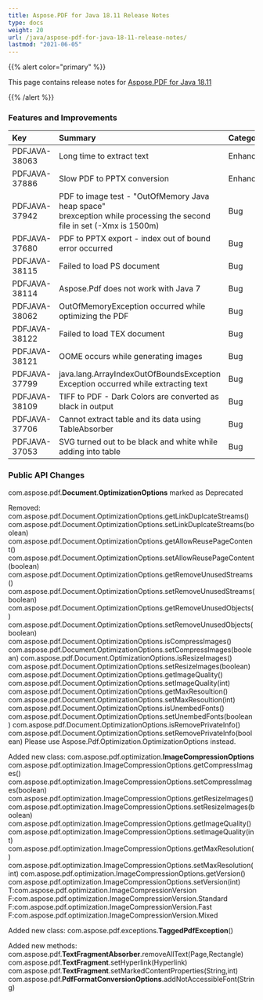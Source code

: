 ```yaml
---
title: Aspose.PDF for Java 18.11 Release Notes
type: docs
weight: 20
url: /java/aspose-pdf-for-java-18-11-release-notes/
lastmod: "2021-06-05"
---
```


{{% alert color="primary" %}}

This page contains release notes for [Aspose.PDF for Java 18.11](https://repository.aspose.com/repo/com/aspose/aspose-pdf/18.11/)

{{% /alert %}}

### Features and Improvements

|**Key**|**Summary**|**Category**|
| :- | :- | :- |
|PDFJAVA-38063|Long time to extract text|Enhancement|
|PDFJAVA-37886|Slow PDF to PPTX conversion|Enhancement|
|PDFJAVA-37942|PDF to image test - "OutOfMemory Java heap space" <br>brexception while processing the second file in set (-Xmx is 1500m)|Bug|
|PDFJAVA-37680|PDF to PPTX export - index out of bound error occurred|Bug|
|PDFJAVA-38115|Failed to load PS document|Bug|
|PDFJAVA-38114|Aspose.Pdf does not work with Java 7|Bug|
|PDFJAVA-38062|OutOfMemoryException occurred while optimizing the PDF|Bug|
|PDFJAVA-38122|Failed to load TEX document|Bug|
|PDFJAVA-38121|OOME occurs while generating images|Bug|
|PDFJAVA-37799|java.lang.ArrayIndexOutOfBoundsException Exception occurred while extracting text|Bug|
|PDFJAVA-38109|TIFF to PDF - Dark Colors are converted as black in output|Bug|
|PDFJAVA-37706|Cannot extract table and its data using TableAbsorber|Bug|
|PDFJAVA-37053|SVG turned out to be black and white while adding into table|Bug|

### **Public API Changes**
com.aspose.pdf.**Document**.**OptimizationOptions** marked as Deprecated

Removed:
com.aspose.pdf.Document.OptimizationOptions.getLinkDuplcateStreams()
com.aspose.pdf.Document.OptimizationOptions.setLinkDuplcateStreams(boolean)
com.aspose.pdf.Document.OptimizationOptions.getAllowReusePageContent()
com.aspose.pdf.Document.OptimizationOptions.setAllowReusePageContent(boolean)
com.aspose.pdf.Document.OptimizationOptions.getRemoveUnusedStreams()
com.aspose.pdf.Document.OptimizationOptions.setRemoveUnusedStreams(boolean)
com.aspose.pdf.Document.OptimizationOptions.getRemoveUnusedObjects()
com.aspose.pdf.Document.OptimizationOptions.setRemoveUnusedObjects(boolean)
com.aspose.pdf.Document.OptimizationOptions.isCompressImages()
com.aspose.pdf.Document.OptimizationOptions.setCompressImages(boolean)
com.aspose.pdf.Document.OptimizationOptions.isResizeImages()
com.aspose.pdf.Document.OptimizationOptions.setResizeImages(boolean)
com.aspose.pdf.Document.OptimizationOptions.getImageQuality()
com.aspose.pdf.Document.OptimizationOptions.setImageQuality(int)
com.aspose.pdf.Document.OptimizationOptions.getMaxResoultion()
com.aspose.pdf.Document.OptimizationOptions.setMaxResoultion(int)
com.aspose.pdf.Document.OptimizationOptions.isUnembedFonts()
com.aspose.pdf.Document.OptimizationOptions.setUnembedFonts(boolean)
com.aspose.pdf.Document.OptimizationOptions.isRemovePrivateInfo()
com.aspose.pdf.Document.OptimizationOptions.setRemovePrivateInfo(boolean)
Please use Aspose.Pdf.Optimization.OptimizationOptions instead.

Added new class:
com.aspose.pdf.optimization.**ImageCompressionOptions**
com.aspose.pdf.optimization.ImageCompressionOptions.getCompressImages()
com.aspose.pdf.optimization.ImageCompressionOptions.setCompressImages(boolean)
com.aspose.pdf.optimization.ImageCompressionOptions.getResizeImages()
com.aspose.pdf.optimization.ImageCompressionOptions.setResizeImages(boolean)
com.aspose.pdf.optimization.ImageCompressionOptions.getImageQuality()
com.aspose.pdf.optimization.ImageCompressionOptions.setImageQuality(int)
com.aspose.pdf.optimization.ImageCompressionOptions.getMaxResolution()
com.aspose.pdf.optimization.ImageCompressionOptions.setMaxResolution(int)
com.aspose.pdf.optimization.ImageCompressionOptions.getVersion()
com.aspose.pdf.optimization.ImageCompressionOptions.setVersion(int)
T:com.aspose.pdf.optimization.ImageCompressionVersion
F:com.aspose.pdf.optimization.ImageCompressionVersion.Standard
F:com.aspose.pdf.optimization.ImageCompressionVersion.Fast
F:com.aspose.pdf.optimization.ImageCompressionVersion.Mixed

Added new class:
com.aspose.pdf.exceptions.**TaggedPdfException**()

Added new methods:
com.aspose.pdf.**TextFragmentAbsorber**.removeAllText(Page,Rectangle)
com.aspose.pdf.**TextFragment**.setHyperlink(Hyperlink)
com.aspose.pdf.**TextFragment**.setMarkedContentProperties(String,int)
com.aspose.pdf.**PdfFormatConversionOptions**.addNotAccessibleFont(String)
